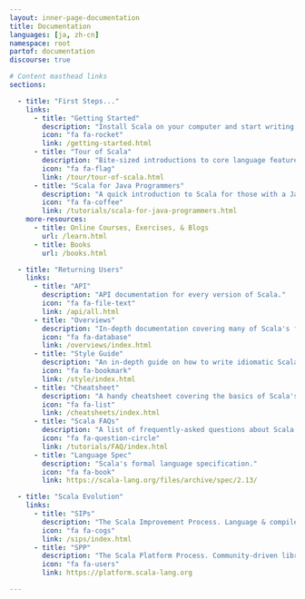 ```yaml
---
layout: inner-page-documentation
title: Documentation
languages: [ja, zh-cn]
namespace: root
partof: documentation
discourse: true

# Content masthead links
sections:

  - title: "First Steps..."
    links:
      - title: "Getting Started"
        description: "Install Scala on your computer and start writing some Scala code!"
        icon: "fa fa-rocket"
        link: /getting-started.html
      - title: "Tour of Scala"
        description: "Bite-sized introductions to core language features."
        icon: "fa fa-flag"
        link: /tour/tour-of-scala.html
      - title: "Scala for Java Programmers"
        description: "A quick introduction to Scala for those with a Java background."
        icon: "fa fa-coffee"
        link: /tutorials/scala-for-java-programmers.html
    more-resources:
      - title: Online Courses, Exercises, & Blogs
        url: /learn.html
      - title: Books
        url: /books.html

  - title: "Returning Users"
    links:
      - title: "API"
        description: "API documentation for every version of Scala."
        icon: "fa fa-file-text"
        link: /api/all.html
      - title: "Overviews"
        description: "In-depth documentation covering many of Scala's features."
        icon: "fa fa-database"
        link: /overviews/index.html
      - title: "Style Guide"
        description: "An in-depth guide on how to write idiomatic Scala code."
        icon: "fa fa-bookmark"
        link: /style/index.html
      - title: "Cheatsheet"
        description: "A handy cheatsheet covering the basics of Scala's syntax."
        icon: "fa fa-list"
        link: /cheatsheets/index.html
      - title: "Scala FAQs"
        description: "A list of frequently-asked questions about Scala language features and their answers."
        icon: "fa fa-question-circle"
        link: /tutorials/FAQ/index.html
      - title: "Language Spec"
        description: "Scala's formal language specification."
        icon: "fa fa-book"
        link: https://scala-lang.org/files/archive/spec/2.13/

  - title: "Scala Evolution"
    links:
      - title: "SIPs"
        description: "The Scala Improvement Process. Language & compiler evolution."
        icon: "fa fa-cogs"
        link: /sips/index.html
      - title: "SPP"
        description: "The Scala Platform Process. Community-driven library evolution."
        icon: "fa fa-users"
        link: https://platform.scala-lang.org

---
```

